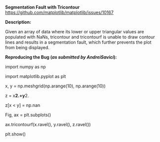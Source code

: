 **Segmentation Fault with Tricontour**
https://github.com/matplotlib/matplotlib/issues/10167

**Description:**

Given an array of data where its lower or upper triangular values are populated with NaNs, tricontour and tricontourf is unable to draw contour lines and results in a segmentation fault, which further prevents the plot from being displayed.

**Reproducing the Bug (*as submitted by AndreiSavici*):**

import numpy as np

import matplotlib.pyplot as plt

x, y = np.meshgrid(np.arange(10), np.arange(10))

z = x**2.+y**2.

z[x < y] = np.nan

Fig, ax = plt.subplots()

ax.tricontourf(x.ravel(), y.ravel(), z.ravel())

plt.show()


